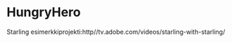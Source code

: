 HungryHero
==========

Starling esimerkkiprojekti:http//tv.adobe.com/videos/starling-with-starling/
